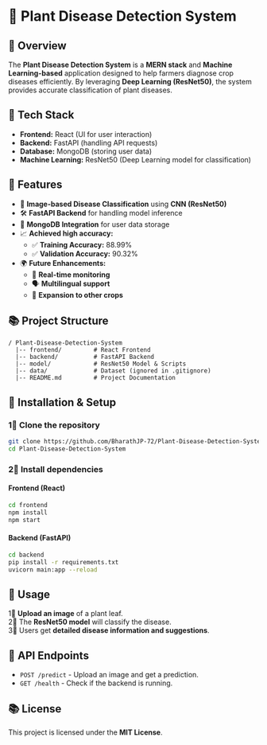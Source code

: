 # 🌿 Plant Disease Detection System

## 🚀 Overview
The **Plant Disease Detection System** is a **MERN stack** and **Machine Learning-based** application designed to help farmers diagnose crop diseases efficiently. By leveraging **Deep Learning (ResNet50)**, the system provides accurate classification of plant diseases.

## 🔬 Tech Stack
- **Frontend:** React (UI for user interaction)
- **Backend:** FastAPI (handling API requests)
- **Database:** MongoDB (storing user data)
- **Machine Learning:** ResNet50 (Deep Learning model for classification)

## 🎯 Features
- 📸 **Image-based Disease Classification** using **CNN (ResNet50)**
- 🛠 **FastAPI Backend** for handling model inference
- 📂 **MongoDB Integration** for user data storage
- 📈 **Achieved high accuracy:**  
  - ✅ **Training Accuracy:** 88.99%  
  - ✅ **Validation Accuracy:** 90.32%  
- 🌍 **Future Enhancements:**
  - 💽 **Real-time monitoring**
  - 🗣 **Multilingual support**
  - 🌾 **Expansion to other crops**

## 📚 Project Structure
```
/ Plant-Disease-Detection-System
  |-- frontend/         # React Frontend
  |-- backend/          # FastAPI Backend
  |-- model/            # ResNet50 Model & Scripts
  |-- data/             # Dataset (ignored in .gitignore)
  |-- README.md         # Project Documentation
```

## 🔄 Installation & Setup
### 1⃣ Clone the repository  
```sh
git clone https://github.com/BharathJP-72/Plant-Disease-Detection-System.git
cd Plant-Disease-Detection-System
```

### 2⃣ Install dependencies  
#### Frontend (React)
```sh
cd frontend
npm install
npm start
```
#### Backend (FastAPI)
```sh
cd backend
pip install -r requirements.txt
uvicorn main:app --reload
```

## 🎯 Usage
1⃣ **Upload an image** of a plant leaf.  
2⃣ The **ResNet50 model** will classify the disease.  
3⃣ Users get **detailed disease information and suggestions**.  

## 🐝 API Endpoints
- `POST /predict` - Upload an image and get a prediction.
- `GET /health` - Check if the backend is running.

## 📚 License
This project is licensed under the **MIT License**.

